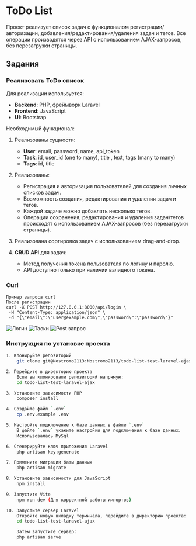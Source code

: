 # ToDo List

Проект реализует список задач с функционалом регистрации/авторизации, добавления/редактирования/удаления задач и тегов. Все операции производятся через API с использованием AJAX-запросов, без перезагрузки страницы.

## Задания

###  Реализовать ToDo список

Для реализации используется:
- **Backend**: PHP, фреймворк Laravel
- **Frontend**: JavaScript
- **UI**: Bootstrap

Необходимый функционал:
1. Реализованы сущности:
   - **User**: email, password, name, api_token
   - **Task**: id, user_id (one to many), title , text, tags (many to many)
   - **Tags**: id, title 

2. Реализованы:
   - Регистрация и авторизация пользователей для создания личных списков задач.
   - Возможность создания, редактирования и удаления задач и тегов.
   - Каждой задаче можно добавлять несколько тегов.
   - Операции сохранения, редактирования и удаления задач/тегов происходят с использованием AJAX-запросов (без перезагрузки страницы).
   
3. Реализована сортировка задач с использованием drag-and-drop.

4. **CRUD API** для задач:
   - Метод получения токена пользователя по логину и паролю.
   - API доступно только при наличии валидного токена.

### Curl 
    Пример запроса curl
    После регистрации
    curl -X POST http://127.0.0.1:8000/api/login \
     -H "Content-Type: application/json" \
     -d "{\"email\":\"user@example.com\",\"password\":\"password\"}"

![Логин](https://i.postimg.cc/Gh2HtY4y/2025-05-08-17-26-51.png)
![Таски](https://i.postimg.cc/ncPMDzmw/2025-05-08-17-28-04.pngg)
![Post запрос](https://i.postimg.cc/FHkzg4gF/2025-05-08-17-28-58.png)


### Инструкция по установке проекта


```bash
1. Клонируйте репозиторий
    git clone git@Nostromo2113:Nostromo2113/todo-list-test-laravel-ajax.git

2. Перейдите в директорию проекта
    Если вы клонировали репозиторий напрямую:
    cd todo-list-test-laravel-ajax

3. Установите зависимости PHP
    composer install

4. Создайте файл `.env`
    cp .env.example .env

5. Настройте подключение к базе данных в файле `.env`
    В файле `.env` укажите настройки для подключения к базе данных.
    Использовалась MySql

6. Сгенерируйте ключ приложения Laravel
    php artisan key:generate

7. Примените миграции базы данных
    php artisan migrate

8. Установите зависимости для JavaScript
    npm install

9. Запустите Vite
    npm run dev (Для корректной работы импортов)

10. Запустите сервер Laravel
    Откройте новую вкладку терминала, перейдите в директорию проекта:
    cd todo-list-test-laravel-ajax

    Затем запустите сервер:
    php artisan serve
```
